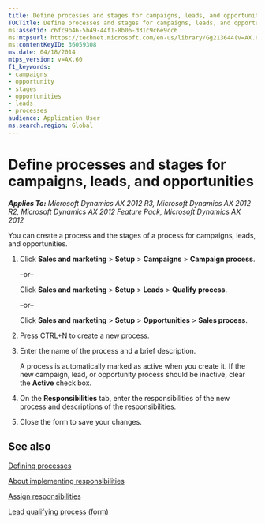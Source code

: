 ```yaml
---
title: Define processes and stages for campaigns, leads, and opportunities
TOCTitle: Define processes and stages for campaigns, leads, and opportunities
ms:assetid: c6fc9b46-5b49-44f1-8b06-d31c9c6e9cc6
ms:mtpsurl: https://technet.microsoft.com/en-us/library/Gg213644(v=AX.60)
ms:contentKeyID: 36059308
ms.date: 04/18/2014
mtps_version: v=AX.60
f1_keywords:
- campaigns
- opportunity
- stages
- opportunities
- leads
- processes
audience: Application User
ms.search.region: Global
---
```


# Define processes and stages for campaigns, leads, and opportunities 


_**Applies To:** Microsoft Dynamics AX 2012 R3, Microsoft Dynamics AX 2012 R2, Microsoft Dynamics AX 2012 Feature Pack, Microsoft Dynamics AX 2012_

You can create a process and the stages of a process for campaigns, leads, and opportunities.

1.  Click **Sales and marketing** \> **Setup** \> **Campaigns** \> **Campaign process**.
    
    –or–
    
    Click **Sales and marketing** \> **Setup** \> **Leads** \> **Qualify process**.
    
    –or–
    
    Click **Sales and marketing** \> **Setup** \> **Opportunities** \> **Sales process**.

2.  Press CTRL+N to create a new process.

3.  Enter the name of the process and a brief description.
    
    A process is automatically marked as active when you create it. If the new campaign, lead, or opportunity process should be inactive, clear the **Active** check box.

4.  On the **Responsibilities** tab, enter the responsibilities of the new process and descriptions of the responsibilities.

5.  Close the form to save your changes.

## See also

[Defining processes](defining-processes.md)

[About implementing responsibilities](about-implementing-responsibilities.md)

[Assign responsibilities](assign-responsibilities.md)

[Lead qualifying process (form)](https://technet.microsoft.com/en-us/library/hh242699\(v=ax.60\))

  


